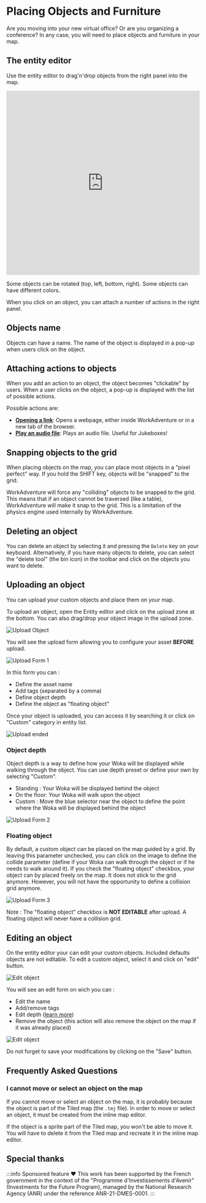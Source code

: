 # Placing Objects and Furniture

Are you moving into your new virtual office? Or are you organizing a conference? In any case, you will need to place
objects and furniture in your map.

## The entity editor

Use the entity editor to drag'n'drop objects from the right panel into the map.

<iframe width="100%" height="480" src="https://www.youtube.com/embed/WfGBxyVctgY?si=-PP8ymTmDRXmWXGd" title="YouTube video player" frameborder="0" allow="accelerometer; autoplay; clipboard-write; encrypted-media; gyroscope; picture-in-picture; web-share; fullscreen" allowfullscreen></iframe>

Some objects can be rotated (top, left, bottom, right).
Some objects can have different colors.

When you click on an object, you can attach a number of actions in the right panel.

## Objects name

Objects can have a name.
The name of the object is displayed in a pop-up when users click on the object.

## Attaching actions to objects

When you add an action to an object, the object becomes "clickable" by users.
When a user clicks on the object, a pop-up is displayed with the list of possible actions.

Possible actions are:

- **[Opening a link](open-link.md)**: Opens a webpage, either inside WorkAdventure or in a new tab of the browser.
- **[Play an audio file](play-sound.md)**: Plays an audio file. Useful for Jukeboxes!

## Snapping objects to the grid

When placing objects on the map, you can place most objects in a "pixel perfect" way.
If you hold the SHIFT key, objects will be "snapped" to the grid.

WorkAdventure will force any "colliding" objects to be snapped to the grid. This means that if an object cannot be
traversed (like a table), WorkAdventure will make it snap to the grid. This is a limitation of the physics engine
used internally by WorkAdventure.

## Deleting an object

You can delete an object by selecting it and pressing the `Delete` key on your keyboard.
Alternatively, if you have many objects to delete, you can select the "delete tool" (the bin icon) in the toolbar and
click on the objects you want to delete.

## Uploading an object

You can upload your custom objects and place them on your map.

To upload an object, open the Entity editor and click on the upload zone at the bottom. You can also drag/drop your object image in the upload zone.

![Upload Object](../../images/editor/entity-upload/upload-object.png)

You will see the upload form allowing you to configure your asset <strong>BEFORE</strong> upload.

![Upload Form 1](../../images/editor/entity-upload/upload-form.png)

In this form you can :

- Define the asset name
- Add tags (separated by a comma)
- Define object depth
- Define the object as "floating object"

Once your object is uploaded, you can access it by searching it or click on "Custom" category in entity list.

![Upload ended](../../images/editor/entity-upload/upload-ended.png)

### Object depth

Object depth is a way to define how your Woka will be displayed while walking through the object. You can use depth preset or define your own by selecting "Custom".

- Standing : Your Woka will be displayed behind the object
- On the floor: Your Woka will walk upon the object
- Custom : Move the blue selector near the object to define the point where the Woka will be displayed behind the object

![Upload Form 2](../../images/editor/entity-upload/upload-form-2.png)

### Floating object

By default, a custom object can be placed on the map guided by a grid. By leaving this parameter unchecked, you can click on the image to define the collide parameter (define if your Woka can walk through the object or if he needs to walk around it).
If you check the "floating object" checkbox, your object can by placed freely on the map. It does not stick to the grid anymore. However, you will not have the opportunity to define a collision grid anymore.

![Upload Form 3](../../images/editor/entity-upload/upload-form-3.png)

Note : The "floating object" checkbox is <strong>NOT EDITABLE</strong> after upload. A floating object will never have a collision grid.

## Editing an object

On the entity editor your can edit your custom objects. Included defaults objects are not editable.
To edit a custom object, select it and click on "edit" button.

![Edit object](../../images/editor/entity-edition/edit-object.png)

You will see an edit form on wich you can :

- Edit the name
- Add/remove tags
- Edit depth ([learn more](#object-depth))
- Remove the object (this action will also remove the object on the map if it was already placed)

![Edit object](../../images/editor/entity-edition/edit-object-2.png)

Do not forget to save your modifications by clicking on the "Save" button.

## Frequently Asked Questions

### I cannot move or select an object on the map

If you cannot move or select an object on the map, it is probably because the object is part of the Tiled map (the `.tmj` file).
In order to move or select an object, it must be created from the inline map editor.

If the object is a sprite part of the Tiled map, you won't be able to move it. You will have to delete it from the Tiled
map and recreate it in the inline map editor.

## Special thanks

:::info Sponsored feature ❤️
This work has been supported by the French government in the context of the "Programme d'Investissements d'Avenir" 
(Investments for the Future Program), managed by the National Research Agency (ANR) under the reference ANR-21-DMES-0001.
:::
